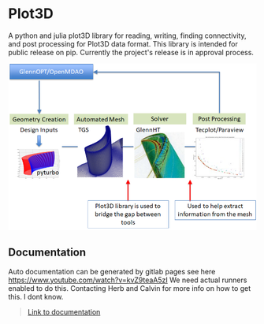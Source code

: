 # Plot3D
A python and julia plot3D library for reading, writing, finding connectivity, and post processing for Plot3D data format.
This library is intended for public release on pip. Currently the project's release is in approval process.

![](images/justification.png)

## Documentation
Auto documentation can be generated by gitlab pages see here https://www.youtube.com/watch?v=kvZ9teaA5zI 
We need actual runners enabled to do this. Contacting Herb and Calvin for more info on how to get this. I dont know. 

> [Link to documentation](https://lte-turbo.gitlab.grc.nasa.gov/cad/plot3d-utilities/)
